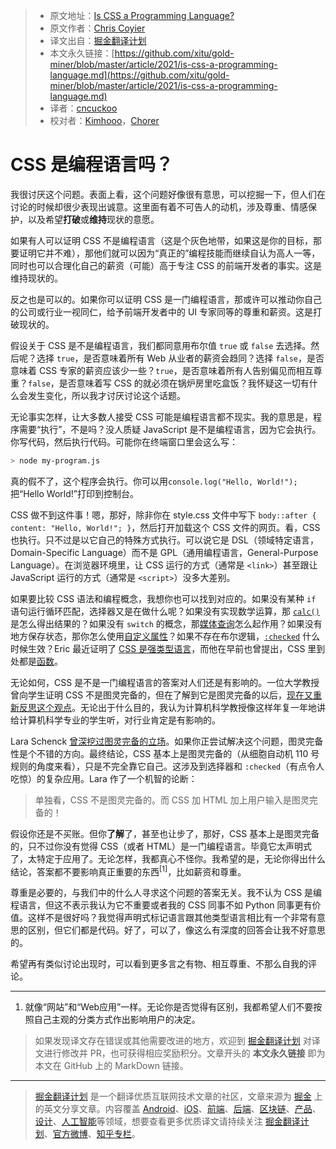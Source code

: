 > * 原文地址：[Is CSS a Programming Language?](https://css-tricks.com/is-css-a-programming-language/)
> * 原文作者：[Chris Coyier](https://css-tricks.com/author/chriscoyier/)
> * 译文出自：[掘金翻译计划](https://github.com/xitu/gold-miner)
> * 本文永久链接：[https://github.com/xitu/gold-miner/blob/master/article/2021/is-css-a-programming-language.md](https://github.com/xitu/gold-miner/blob/master/article/2021/is-css-a-programming-language.md)
> * 译者：[cncuckoo](https://github.com/cncuckoo)
> * 校对者：[Kimhooo](https://github.com/Kimhooo)，[Chorer](https://github.com/Chorer)

# CSS 是编程语言吗？

我很讨厌这个问题。表面上看，这个问题好像很有意思，可以挖掘一下，但人们在讨论的时候却很少表现出诚意。这里面有着不可告人的动机，涉及尊重、情感保护，以及希望**打破**或**维持**现状的意愿。

如果有人可以证明 CSS 不是编程语言（这是个灰色地带，如果这是你的目标，那要证明它并不难），那他们就可以因为“真正的”编程技能而继续自认为高人一等，同时也可以合理化自己的薪资（可能）高于专注 CSS 的前端开发者的事实。这是维持现状的。

反之也是可以的。如果你可以证明 CSS 是一门编程语言，那或许可以推动你自己的公司或行业一视同仁，给予前端开发者中的 UI 专家同等的尊重和薪资。这是打破现状的。

假设关于 CSS 是不是编程语言，我们都同意用布尔值 `true` 或 `false` 去选择。然后呢？选择 `true`，是否意味着所有 Web 从业者的薪资会趋同？选择 `false`，是否意味着 CSS 专家的薪资应该少一些？`true`，是否意味着所有人告别偏见而相互尊重？`false`，是否意味着写 CSS 的就必须在锅炉房里吃盒饭？我怀疑这一切有什么会发生变化，所以我才讨厌讨论这个话题。

无论事实怎样，让大多数人接受 CSS 可能是编程语言都不现实。我的意思是，程序需要“执行”，不是吗？没人质疑 JavaScript 是不是编程语言，因为它会执行。你写代码，然后执行代码。可能你在终端窗口里会这么写：

```bash
> node my-program.js
```

真的假不了，这个程序会执行。你可以用`console.log("Hello, World!");`把“Hello World!”打印到控制台。

CSS 做不到这件事！嗯，那好，除非你在 style.css 文件中写下 `body::after { content: "Hello, World!"; }`，然后打开加载这个 CSS 文件的网页。看，CSS 也执行。只不过是以它自己的特殊方式执行。可以说它是 DSL（领域特定语言，Domain-Specific Language）而不是 GPL（通用编程语言，General-Purpose Language）。在浏览器环境里，让 CSS 运行的方式（通常是 `<link>`）甚至跟让 JavaScript 运行的方式（通常是 `<script>`）没多大差别。

如果要比较 CSS 语法和编程概念，我想你也可以找到对应的。如果没有某种 `if` 语句运行循环匹配，选择器又是在做什么呢？如果没有实现数学运算，那 [`calc()`](https://css-tricks.com/a-complete-guide-to-calc-in-css/) 是怎么得出结果的？如果没有 `switch` 的概念，那[媒体查询](https://css-tricks.com/a-complete-guide-to-css-media-queries/)怎么起作用？如果没有地方保存状态，那你怎么使用[自定义属性](https://css-tricks.com/a-complete-guide-to-custom-properties/)？如果不存在布尔逻辑，[`:checked`](https://css-tricks.com/almanac/selectors/c/checked/) 什么时候生效？Eric 最近证明了 [CSS 是强类型语言](https://css-tricks.com/css-is-a-strongly-typed-language/)，而他在早前也曾提出，CSS 里到处都是[函数](https://css-tricks.com/complete-guide-to-css-functions/)。

无论如何，CSS 是不是一门编程语言的答案对人们还是有影响的。一位大学教授曾向学生证明 CSS 不是图灵完备的，但在了解到它是图灵完备的以后，[现在又重新反思这个观点](https://lemire.me/blog/2011/03/08/breaking-news-htmlcss-is-turing-complete/)。无论出于什么目的，我认为计算机科学教授像这样年复一年地讲给计算机科学专业的学生听，对行业肯定是有影响的。

Lara Schenck [曾深挖过图灵完备的立场](https://notlaura.com/is-css-turing-complete/)。如果你正尝试解决这个问题，图灵完备性是个不错的方向。最终结论，CSS 基本上是图灵完备的（从细胞自动机 110 号规则的角度来看），只是不完全靠它自己。这涉及到选择器和 `:checked`（有点令人吃惊）的复杂应用。Lara 作了一个机智的论断：

> 单独看，CSS 不是图灵完备的。而 CSS 加 HTML 加上用户输入是图灵完备的！

假设你还是不买账。但你**了解**了，甚至也让步了，那好，CSS 基本上是图灵完备的，只不过你没有觉得 CSS（或者 HTML）是一门编程语言。毕竟它太声明式了，太特定于应用了。无论怎样，我都真心不怪你。我希望的是，无论你得出什么结论，答案都不要影响真正重要的东西<sup>[1]</sup>，比如薪资和尊重。

尊重是必要的，与我们中的什么人寻求这个问题的答案无关。我不认为 CSS 是编程语言，但这不表示我认为它不重要或者我的 CSS 同事不如 Python 同事更有价值。这样不是很好吗？我觉得声明式标记语言跟其他类型语言相比有一个非常有意思的区别，但它们都是代码。好了，可以了，像这么有深度的回答会让我不好意思的。

希望再有类似讨论出现时，可以看到更多言之有物、相互尊重、不那么自我的评论。

- - -
1. 就像“网站”和“Web应用”一样。无论你是否觉得有区别，我都希望人们不要按照自己主观的分类方式作出影响用户的决定。

> 如果发现译文存在错误或其他需要改进的地方，欢迎到 [掘金翻译计划](https://github.com/xitu/gold-miner) 对译文进行修改并 PR，也可获得相应奖励积分。文章开头的 **本文永久链接** 即为本文在 GitHub 上的 MarkDown 链接。

---

> [掘金翻译计划](https://github.com/xitu/gold-miner) 是一个翻译优质互联网技术文章的社区，文章来源为 [掘金](https://juejin.im) 上的英文分享文章。内容覆盖 [Android](https://github.com/xitu/gold-miner#android)、[iOS](https://github.com/xitu/gold-miner#ios)、[前端](https://github.com/xitu/gold-miner#前端)、[后端](https://github.com/xitu/gold-miner#后端)、[区块链](https://github.com/xitu/gold-miner#区块链)、[产品](https://github.com/xitu/gold-miner#产品)、[设计](https://github.com/xitu/gold-miner#设计)、[人工智能](https://github.com/xitu/gold-miner#人工智能)等领域，想要查看更多优质译文请持续关注 [掘金翻译计划](https://github.com/xitu/gold-miner)、[官方微博](http://weibo.com/juejinfanyi)、[知乎专栏](https://zhuanlan.zhihu.com/juejinfanyi)。
